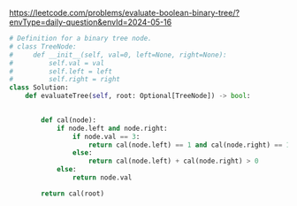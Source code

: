 
https://leetcode.com/problems/evaluate-boolean-binary-tree/?envType=daily-question&envId=2024-05-16

```py
# Definition for a binary tree node.
# class TreeNode:
#     def __init__(self, val=0, left=None, right=None):
#         self.val = val
#         self.left = left
#         self.right = right
class Solution:
    def evaluateTree(self, root: Optional[TreeNode]) -> bool:
        

        def cal(node):
            if node.left and node.right:
                if node.val == 3:
                    return cal(node.left) == 1 and cal(node.right) == 1
                else:
                    return cal(node.left) + cal(node.right) > 0
            else:
                return node.val

        return cal(root)
```
